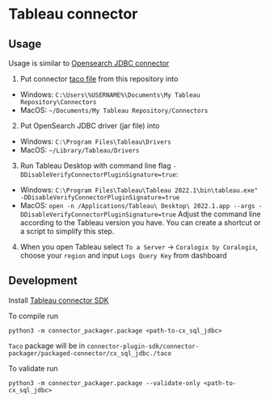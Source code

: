 # Tableau connector

## Usage

Usage is similar to [Opensearch JDBC connector](https://github.com/opensearch-project/sql/tree/2.x/bi-connectors/TableauConnector)

1. Put connector [taco file](cx_sql_jdbc.taco) from this repository into
  * Windows: `C:\Users\%USERNAME%\Documents\My Tableau Repository\Connectors`
  * MacOS: `~/Documents/My Tableau Repository/Connectors`
2. Put OpenSearch JDBC driver (jar file) into
  * Windows: `C:\Program Files\Tableau\Drivers`
  * MacOS: `~/Library/Tableau/Drivers`
3. Run Tableau Desktop with command line flag `-DDisableVerifyConnectorPluginSignature=true`:
  * Windows: `C:\Program Files\Tableau\Tableau 2022.1\bin\tableau.exe" -DDisableVerifyConnectorPluginSignature=true`
  * MacOS: `open -n /Applications/Tableau\ Desktop\ 2022.1.app --args -DDisableVerifyConnectorPluginSignature=true`
Adjust the command line according to the Tableau version you have. You can create a shortcut or a script to simplify this step.
4. When you open Tableau select `To a Server` -> `Coralogix by Coralogix`, choose your `region` and input `Logs Query Key` from dashboard


## Development

Install [Tableau connector SDK](https://github.com/tableau/connector-plugin-sdk)

To compile run
```
python3 -m connector_packager.package <path-to-cx_sql_jdbc>
```
`Taco` package will be in `connector-plugin-sdk/connector-packager/packaged-connector/cx_sql_jdbc./taco`

To validate run
```
python3 -m connector_packager.package --validate-only <path-to-cx_sql_jdbc>
```
